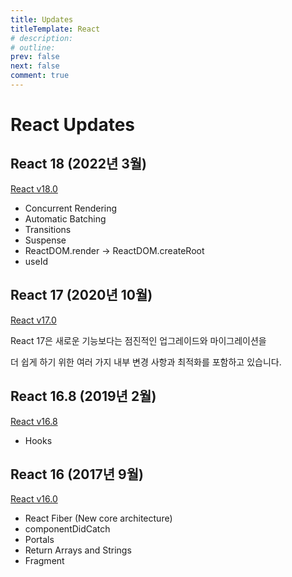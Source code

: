 ```yaml
---
title: Updates
titleTemplate: React
# description:
# outline:
prev: false
next: false
comment: true
---
```


# React Updates

## React 18 (2022년 3월)

[React v18.0](https://react.dev/blog/2022/03/29/react-v18)

- Concurrent Rendering
- Automatic Batching
- Transitions
- Suspense
- ReactDOM.render -> ReactDOM.createRoot
- useId

## React 17 (2020년 10월)

[React v17.0](https://legacy.reactjs.org/blog/2020/10/20/react-v17.html)

React 17은 새로운 기능보다는 점진적인 업그레이드와 마이그레이션을

더 쉽게 하기 위한 여러 가지 내부 변경 사항과 최적화를 포함하고 있습니다.

## React 16.8 (2019년 2월)

[React v16.8](https://legacy.reactjs.org/blog/2019/02/06/react-v16.8.0.html)

- Hooks

## React 16 (2017년 9월)

[React v16.0](https://legacy.reactjs.org/blog/2017/09/26/react-v16.0.html)

- React Fiber (New core architecture)
- componentDidCatch
- Portals
- Return Arrays and Strings
- Fragment
